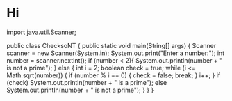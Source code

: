 # Hi
import java.util.Scanner;

public class ChecksoNT {
    public static void main(String[] args) {
        Scanner scanner = new Scanner(System.in);
        System.out.print("Enter a number:");
        int number = scanner.nextInt();
        if (number < 2){
            System.out.println(number + " is not a prime");
        } else {
            int i = 2;
            boolean check = true;
            while (i <= Math.sqrt(number)) {
                if (number % i == 0) {
                    check = false;
                    break;
                }
                i++;
            }
            if (check)
                System.out.println(number + " is a prime");
            else
                System.out.println(number + " is not a prime");
        }
    }
}
